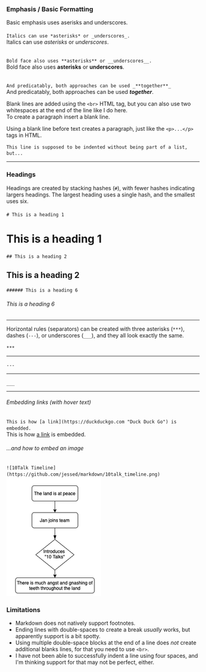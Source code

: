 ### Emphasis / Basic Formatting
Basic emphasis uses aserisks and underscores.<br><br>
`Italics can use *asterisks* or _underscores_.`  
Italics can use *asterisks* or _underscores_.<br><br>

`Bold face also uses **asterisks** or __underscores__.`  
Bold face also uses **asterisks** or __underscores__.<br><br>

`And predicatably, both approaches can be used _**together**_`  
And predicatably, both approaches can be used _**together**_.  

Blank lines are added using the `<br>` HTML tag, but you can also use two whitespaces at the end of the line like I do here.  
To create a paragraph insert a blank line.

Using a blank line before text creates a paragraph, just like the `<p>...</p>` tags in HTML.

    This line is supposed to be indented without being part of a list, but...  


***
### Headings
Headings are created by stacking hashes (`#`), with fewer hashes indicating largers headings. The largest heading uses a single hash, and the smallest uses six.<br><br>
`# This is a heading 1`  
# This is a heading 1

`## This is a heading 2`  
## This is a heading 2

`###### This is a heading 6`  
###### This is a heading 6
***
Horizontal rules (separators) can be created with three asterisks (`***`), dashes (`---`), or underscores (`___`), and they all look exactly the same.

`***`
***


`---`

---


`___`
___



###### Embedding links (with hover text)
`This is how [a link](https://duckduckgo.com "Duck Duck Go") is embedded.`  
This is how [a link](https://duckduckgo.com "Duck Duck Go") is embedded.

###### ...and how to embed an image
`![10Talk Timeline](https://github.com/jessed/markdown/10talk_timeline.png)`<br>
![10Talk Timeline](https://github.com/jessed/markdown/blob/main/10talk_timeline.png)


### Limitations
- Markdown does not natively support footnotes.
- Ending lines with double-spaces to create a break _usually_ works, but apparently support is a bit spotty.
- Using multiple double-space blocks at the end of a line does _not_ create additional blanks lines, for that you need to use `<br>`.
- I have not been able to successfully indent a line using four spaces, and I'm thinking support for that may not be perfect, either.
